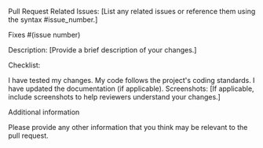 Pull Request
Related Issues: [List any related issues or reference them using the syntax #issue_number.]

Fixes #(issue number)

Description: [Provide a brief description of your changes.]

Checklist:

 I have tested my changes.
 My code follows the project's coding standards.
 I have updated the documentation (if applicable).
Screenshots: [If applicable, include screenshots to help reviewers understand your changes.]

Additional information

Please provide any other information that you think may be relevant to the pull request.